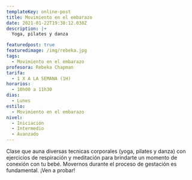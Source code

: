 ```yaml
---
templateKey: online-post
title: Movimiento en el embarazo
date: 2021-01-22T19:38:12.038Z
description: |+
  Yoga, pilates y danza

featuredpost: true
featuredimage: /img/rebeka.jpg
tags:
  - Movimiento en el embarazo
profesora: Rebeka Chapman
tarifa:
  - 1 X A LA SEMANA (1H)
horarios:
  - 10h00 a 11h30
dias:
  - Lunes
estilo:
  - Movimiento en el embarazo
nivel:
  - Iniciación
  - Intermedio
  - Avanzado
---
```

Clase que auna diversas tecnicas corporales (yoga, pilates y danza) con ejercicios de respiración y meditación para brindarte un momento de conexión con tu bebé.
Movernos durante el proceso de gestación es fundamental.
¡Ven a probar!